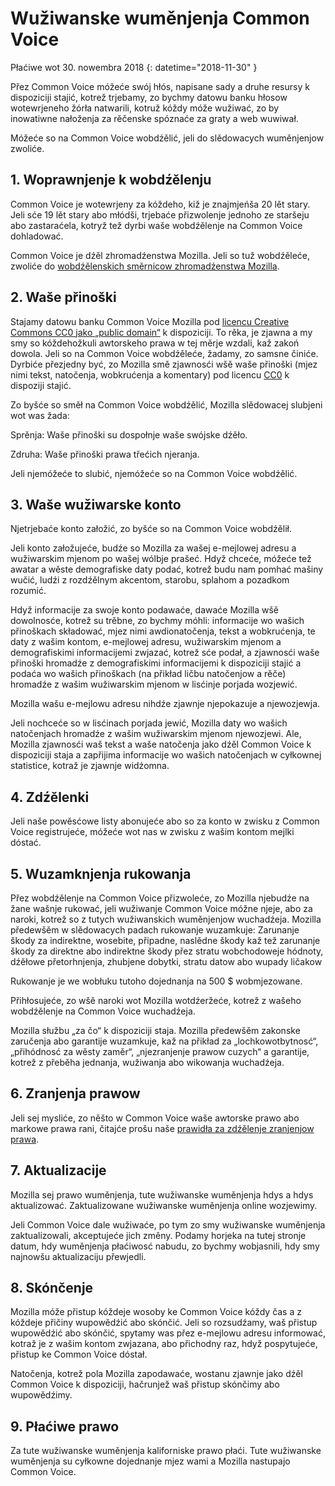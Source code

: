 # Wužiwanske wuměnjenja Common Voice

Płaćiwe wot 30. nowembra 2018 {: datetime="2018-11-30" }

Přez Common Voice móžeće swój hłós, napisane sady a druhe resursy k dispoziciji stajić, kotrež trjebamy, zo bychmy datowu banku hłosow wotewrjeneho žórła natwarili, kotruž kóždy móže wužiwać, zo by inowatiwne nałoženja za rěčenske spóznaće za graty a web wuwiwał.

Móžeće so na Common Voice wobdźělić, jeli do slědowacych wuměnjenjow zwoliće. 

## 1. Woprawnjenje k wobdźělenju
Common Voice je wotewrjeny za kóždeho, kiž je znajmjeńša 20 lět stary. Jeli sće 19 lět stary abo młódši, trjebaće přizwolenje jednoho ze staršeju abo zastaraćela, kotryž tež dyrbi waše wobdźělenje na Common Voice dohladować. 

Common Voice je dźěl zhromadźenstwa Mozilla. Jeli so tuž wobdźěleće, zwoliće do [wobdźělenskich směrnicow zhromadźenstwa Mozilla](https://www.mozilla.org/en-US/about/governance/policies/participation/). 

## 2. Waše přinoški
Stajamy datowu banku Common Voice Mozilla pod [licencu Creative Commons CC0 jako „public domain“](https://creativecommons.org/publicdomain/zero/1.0/) k dispoziciji. To rěka, je zjawna a my smy so kóždehožkuli awtorskeho prawa w tej měrje wzdali, kaž zakoń dowola. Jeli so na Common Voice wobdźěleće, žadamy, zo samsne činiće. Dyrbiće přezjedny być, zo Mozilla smě zjawnosći wšě waše přinoški (mjez nimi tekst, natočenja, wobkrućenja a komentary) pod licencu [CC0](https://creativecommons.org/publicdomain/zero/1.0/) k dispoziji stajić. 

Zo byšće so směł na Common Voice wobdźělić, Mozilla slědowacej slubjeni wot was žada:

Sprěnja: Waše přinoški su dospołnje waše swójske dźěło.

Zdruha: Waše přinoški prawa třećich njeranja. 

Jeli njemóžeće to slubić, njemóžeće so na Common Voice wobdźělić. 

## 3. Waše wužiwarske konto
Njetrjebaće konto załožić, zo byšće so na Common Voice wobdźělił. 

Jeli konto załožujeće, budźe so Mozilla za wašej e-mejlowej adresu a wužiwarskim mjenom po wašej wólbje prašeć. Hdyž chceće, móžeće tež awatar a wěste demografiske daty podać, kotrež budu nam pomhać mašiny wučić, ludźi z rozdźělnym akcentom, starobu, splahom a pozadkom rozumić.  

Hdyž informacije za swoje konto podawaće, dawaće Mozilla wšě dowolnosće, kotrež su trěbne, zo bychmy móhli: 
informacije wo wašich přinoškach składować, mjez nimi awdionatočenja, tekst a wobkrućenja, 
te daty z wašim kontom, e-mejlowej adresu, wužiwarskim mjenom a demografiskimi informacijemi zwjazać, kotrež sće podał, a 
zjawnosći waše přinoški hromadźe z demografiskimi informacijemi k dispoziciji stajić a podaća wo wašich přinoškach (na přikład ličbu natočenjow a rěče) hromadźe z wašim wužiwarskim mjenom w lisćinje porjada wozjewić.  

Mozilla wašu e-mejlowu adresu nihdźe zjawnje njepokazuje a njewozjewja. 

Jeli nochceće so w lisćinach porjada jewić, Mozilla daty wo wašich natočenjach hromadźe z wašim wužiwarskim mjenom njewozjewi. Ale, Mozilla zjawnosći waš tekst a waše natočenja jako dźěl Common Voice k dispoziciji staja a zapřijima informacije wo wašich natočenjach w cyłkownej statistice, kotraž je zjawnje widźomna.  

## 4. Zdźělenki
Jeli naše powěsćowe listy abonujeće abo so za konto w zwisku z Common Voice registrujeće, móžeće wot nas w zwisku z wašim kontom mejlki dóstać. 

## 5. Wuzamknjenja rukowanja

Přez wobdźělenje na Common Voice přizwoleće, zo Mozilla njebudźe na žane wašnje rukować, jeli wužiwanje Common Voice móžne njeje, abo za naroki, kotrež so z tutych wužiwanskich wuměnjenjow wuchadźeja. Mozilla předewšěm w slědowacych padach rukowanje wuzamkuje:
Zarunanje škody za indirektne, wosebite, připadne, naslědne škody kaž tež zarunanje škody za direktne abo indirektne škody přez stratu wobchodoweje hódnoty, dźěłowe přetorhnjenja, zhubjene dobytki, stratu datow abo wupady ličakow

Rukowanje je we wobłuku tutoho dojednanja na 500 $ wobmjezowane. 

Přihłosujeće, zo wšě naroki wot Mozilla wotdźeržeće, kotrež z wašeho wobdźělenje na Common Voice wuchadźeja. 

Mozilla słužbu „za čo“ k dispoziciji staja. Mozilla předewšěm zakonske zaručenja abo garantije wuzamkuje, kaž na přikład za „lochkowotbytnosć“, „přihódnosć za wěsty zaměr“, „njezranjenje prawow cuzych“ a garantije, kotrež z přeběha jednanja, wužiwanja abo wikowanja wuchadźeja. 

## 6. Zranjenja prawow
Jeli sej mysliće, zo něšto w Common Voice waše awtorske prawo abo markowe prawa rani, čitajće prošu naše [prawidła za zdźělenje zranjenjow prawa](https://www.mozilla.org/about/legal/report-infringement/).

## 7. Aktualizacije 
Mozilla sej prawo wuměnjenja, tute wužiwanske wuměnjenja hdys a hdys aktualizować. Zaktualizowane wužiwanske wuměnjenja online wozjewimy. 

Jeli Common Voice dale wužiwaće, po tym zo smy wužiwanske wuměnjenja zaktualizowali, akceptujeće jich změny. Podamy horjeka na tutej stronje datum, hdy wuměnjenja płaćiwosć nabudu, zo bychmy wobjasnili, hdy smy najnowšu aktualizaciju přewjedli. 

## 8. Skónčenje 
Mozilla móže přistup kóždeje wosoby ke Common Voice kóždy čas a z kóždeje přičiny wupowědźić abo skónčić. Jeli so rozsudźamy, waš přistup wupowědźić abo skónčić, spytamy was přez e-mejlowu adresu informować, kotraž je z wašim kontom zwjazana, abo přichodny raz, hdyž pospytujeće, přistup ke Common Voice dóstał. 

Natočenja, kotrež pola Mozilla zapodawaće, wostanu zjawnje jako dźěl Common Voice k dispoziciji, hačrunjež waš přistup skónčimy abo wupowědźimy. 

## 9. Płaćiwe prawo
Za tute wužiwanske wuměnjenja kaliforniske prawo płaći. Tute wužiwanske wuměnjenja su cyłkowne dojednanje mjez wami a Mozilla nastupajo Common Voice.
